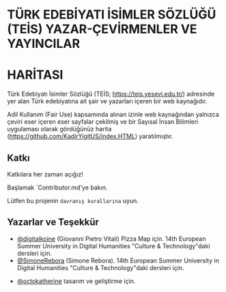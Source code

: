 
# TÜRK EDEBİYATI İSİMLER SÖZLÜĞÜ (TEİS) YAZAR-ÇEVİRMENLER VE YAYINCILAR
# HARİTASI

Türk Edebiyatı İsimler Sözlüğü (TEİS; https://teis.yesevi.edu.tr/) adresinde yer alan Türk edebiyatına ait şair ve yazarları içeren bir web kaynağıdır.

Adil Kullanım (Fair Use) kapsamında alınan izinle web kaynağından yalnızca çeviri eser içeren eser sayfalar çekilmiş ve bir Sayısal İnsan Bilimleri uygulaması olarak gördüğünüz harita (https://github.com/KadirYigitUS/index.HTML) yaratılmıştır.


## Katkı

Katkılara her zaman açığız!

Başlamak `Contributor.md'ye bakın.

Lütfen bu projenin `davranış kurallarına` uyun.

  
## Yazarlar ve Teşekkür
* [@digitalkoine](https://github.com/digitalkoine/) (Giovanni Pietro Vitali) Pizza Map için. 14th European Summer University in Digital Humanities "Culture & Technology"daki dersleri için.
* [@SimoneRebora](https://github.com/SimoneRebora) (Simone Rebora). 14th European Summer University in Digital Humanities "Culture & Technology"daki dersleri için.

- [@octokatherine](https://www.github.com/octokatherine) tasarım ve geliştirme için.

  